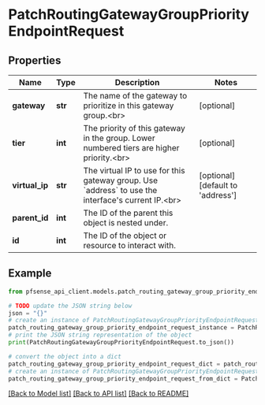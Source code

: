 # PatchRoutingGatewayGroupPriorityEndpointRequest


## Properties

Name | Type | Description | Notes
------------ | ------------- | ------------- | -------------
**gateway** | **str** | The name of the gateway to prioritize in this gateway group.&lt;br&gt; | [optional] 
**tier** | **int** | The priority of this gateway in the group. Lower numbered tiers are higher priority.&lt;br&gt; | [optional] 
**virtual_ip** | **str** | The virtual IP to use for this gateway group. Use &#x60;address&#x60; to use the interface&#39;s current IP.&lt;br&gt; | [optional] [default to 'address']
**parent_id** | **int** | The ID of the parent this object is nested under. | 
**id** | **int** | The ID of the object or resource to interact with. | 

## Example

```python
from pfsense_api_client.models.patch_routing_gateway_group_priority_endpoint_request import PatchRoutingGatewayGroupPriorityEndpointRequest

# TODO update the JSON string below
json = "{}"
# create an instance of PatchRoutingGatewayGroupPriorityEndpointRequest from a JSON string
patch_routing_gateway_group_priority_endpoint_request_instance = PatchRoutingGatewayGroupPriorityEndpointRequest.from_json(json)
# print the JSON string representation of the object
print(PatchRoutingGatewayGroupPriorityEndpointRequest.to_json())

# convert the object into a dict
patch_routing_gateway_group_priority_endpoint_request_dict = patch_routing_gateway_group_priority_endpoint_request_instance.to_dict()
# create an instance of PatchRoutingGatewayGroupPriorityEndpointRequest from a dict
patch_routing_gateway_group_priority_endpoint_request_from_dict = PatchRoutingGatewayGroupPriorityEndpointRequest.from_dict(patch_routing_gateway_group_priority_endpoint_request_dict)
```
[[Back to Model list]](../README.md#documentation-for-models) [[Back to API list]](../README.md#documentation-for-api-endpoints) [[Back to README]](../README.md)


